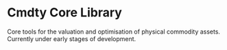 # Cmdty Core Library
Core tools for the valuation and optimisation of physical commodity assets. Currently under early stages of development.
